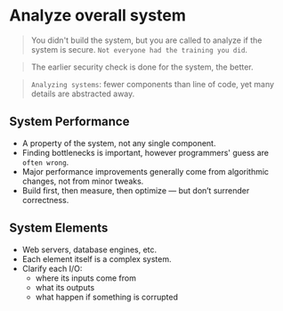 # Analyze overall system
> You didn't build the system, but you are called to analyze if the system is secure. `Not everyone had the training you did`.

> The earlier security check is done for the system, the better.

> `Analyzing systems`: fewer components than line of code, yet many details are abstracted away.

## System Performance
* A property of the system, not any single component.
* Finding bottlenecks is important, however programmers' guess are `often wrong`.
* Major performance improvements generally come from algorithmic changes, not from minor tweaks.
* Build first, then measure, then optimize — but don’t surrender correctness.

## System Elements
* Web servers, database engines, etc.
* Each element itself is a complex system.
* Clarify each I/O: 
    * where its inputs come from
    * what its outputs
    * what happen if something is corrupted